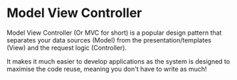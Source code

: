 # Model View Controller

Model View Controller (Or MVC for short) is a popular design pattern that separates your data sources (Model) from the presentation/templates (View) and the request logic (Controller).

It makes it much easier to develop applications as the system is designed to maximise the code reuse, meaning you don't have to write as much!
